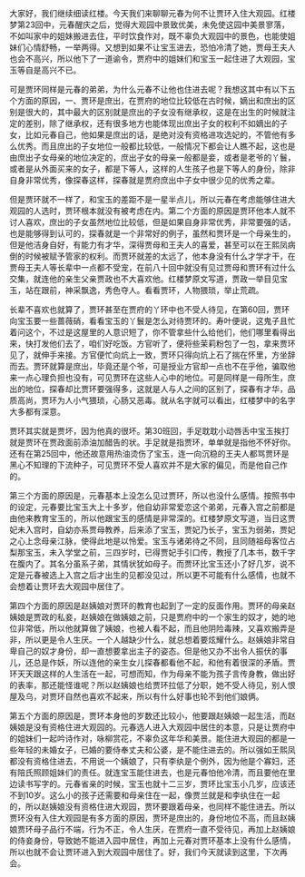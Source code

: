 
大家好，我们继续细读红楼。今天我们来聊聊元春为何不让贾环入住大观园。红楼梦第23回中，元春醒庆之后，觉得大观园中景致优美，未免使这园中美景寥落，不如叫家中的姐妹搬进去住，平时饮食作对，既不辜负大观园中的景色，也能使姐妹们心情舒畅，一举两得。又想到如果不让宝玉进去，恐怕冷清了她，贾母王夫人也会不高兴，所以他下了一道谕令，贾府中的姐妹们和宝玉一起住进了大观园，宝玉等自是高兴不已。

可是贾环同样是元春的弟弟，为什么元春不让他也住进去呢？我想这其中有以下五个方面的原因，一、贾环是庶出，在贾府的地位比较低在古时候，嫡出和庶出的区别是很大的，其中最大的区别就是庶出的子女没有继承权，这是在出生的时候就注定的差别，除了继承权，还有很多地方也能体现出庶出子女的权利不如嫡出的子女，比如元春自己，他如果是庶出的话，是绝对没有资格进攻选妃的，不管他有多么优秀。而且庶出的子女地位一般都比较低，一般情况下都会让人瞧不起，这也是由庶出子女母亲的地位决定的，庶出子女的母亲一般都是妾，或者是老爷的丫鬟，或者是从外面买来的女子，都是下等人，这样的人生孩子也是下等人的身份，除非自身非常优秀，像探春这样，探春就是贾府庶出中子女中很少见的优秀之辈。

但是贾环就不一样了，和宝玉的差距不是一星半点儿，所以元春在考虑能够住进大观园的人选时，贾环根本就没有被考虑在内。第二个方面的原因是贾环他本人就不讨人喜欢，庶出的子女虽然地位比较低，但是如果自身非常优秀，非常要强的话，也是能够得到认可的，探春就是一个非常好的例子，虽然和贾环是一个母亲生的，但是他洁身自好，有能力有才华，深得贾母和王夫人的喜爱，甚至可以在王熙凤病倒的时候被赋予管家的权利。而贾环就差的太远了，他本身没有什么才学才干，在贾母王夫人等长辈中一点都不受宠，在前八十回中就没有见过贾母和贾环有过什么交集，就连他的亲生父亲贾政也不大喜欢他。红楼梦原文写道，贾政一举目见宝玉，站在跟前，神采飘逸，秀色夺人。看看贾环，人物猥琐，举止荒疏。

长辈不喜欢也就算了，贾环甚至在贾府的丫环中也不受人待见，在第60回，贾环向宝玉要一些蔷薇硝，看看宝玉的丫鬟是怎么对待贾环的。寿叶便说，这鬼子且忙着问这个，不过是这屋里的人意识短了，你不管拿些什么给他们，他们哪里看得出来，快打发他们去了，咱们好吃饭。方官听了，便将些茉莉粉包了一包，拿来贾环见了，就伸手来接。方官便忙向炕上一致，贾环只得向炕上石了揣在怀里，方坐辞而去。贾环就算是庶出，毕竟还是个爷，可是授业方官却一点也不在乎他，骗取他来一点心理负担也没有，可见贾环在这些人心中的地位。可是同样是一母所生，庶出的地位，探春却比贾环要强得多，这就是人与人之间的区别了，探春有才华，品质高尚，贾环为人小气猥琐，心肠又恶毒。就从名字就可以看出，红楼梦中的名字大多都有深意。

贾环其实就是贾坏，因为他真的很坏。第30班回，手足耽耽小动唇舌中宝玉挨打就是贾环在贾政面前添油加醋告的状。手足就是指贾环，单单就是指他不怀好你。还有在第25回中，他还故意用热油烫伤了宝玉，连一向沉稳的王夫人都骂贾环是黑心不知理的下流种子，可见贾环不受人喜欢并不是大家的偏见，而是他自己作的。

第三个方面的原因是，元春基本上没怎么见过贾环，所以也没什么感情。按照书中的设定，元春要比宝玉大上十多岁，他自幼非常爱恋这个弟弟，元春入宫之前都是由他来教育宝玉的，所以他跟宝玉的感情是非常深的。红楼梦原文写道，当日这贾妃未入宫时，自幼亦系贾母教养，后来添了宝玉，贾妃乃长子，宝玉为弱弟，贾妃之心上念母亲江脉，使得此地是以怜爱。宝玉与诸弟待之不同，且同随祖母客位占梨那宝玉，未入学堂之前，三四岁时，已得贾妃手引口传，教授了几本书，数千字在腹内了。其名分虽系子弟，其情状犹如母子。而贾环比宝玉还小了好几岁，说不定是元春被选上入宫之后才出生的见都没见过，所以更不可能有什么感情，也就不会想着让贾环去大观园中居住了。

第四个方面的原因是赵姨娘对贾环的教育也起到了一定的反面作用。贾环的母亲赵姨娘是贾政的私妾，赵姨娘在做姨娘之前，只是贾府中的一个家生的奴才，她的地位非常低，所以他就算做了姨娘，也被人看不起，而且他阴险毒辣，又喜欢搬弄是非，所以更是令人生厌。一个人越缺少什么，就总想着要炫耀什么。赵姨娘非常自卑自己的奴才身份，却一直想要拿出主子的姿态。但是他又办不出令人振伏的事儿，还总是作妖，所以连他的亲生女儿探春都看他不起，和他有着很深的矛盾。贾环天天跟这样的人生活在一起，可想而知，作为母亲不能为孩子言传身教，做出好的表率，那还能怪谁呢？所以赵姨娘也给贾环拉低了分职，她不受人待见，别人恨屋及乌，对贾环自然也喜欢不起来，所以有什么好事也轮不到他们娘俩。

第五个方面的原因是，贾环本身他的岁数还比较小，他要跟赵姨娘一起生活，而赵姨娘是没有资格住进大观园的。元春选人进入大观园中居住的本意，只是让贾府中的姐妹们一起吟诗作对，咏柳赏花，不辜负这年华和美景。能住进大观园的都是一些年轻的未婚女子，已婚的要侍奉丈夫和公婆，是不能住进去的。所以强如王熙凤都没有资格住进去，不用说一个姨娘了，只有李纨是个例外，因为他是个寡妇，还有陪氏照顾姐妹们的责任。就连宝玉能住进去，也是元春怕他冷清，而且要他在里边读书写字的。元春省亲的时候，宝玉也就十二三岁，贾环比宝玉小几岁，应该还不到10岁。这么小的孩子还需要和母亲住在一起，像贾兰就是和李纨住在一起的，所以赵姨娘没有资格住进大观园，贾环要跟着母亲，也同样不能住进去。所以贾环没有入住大观园是有多方面的原因，贾环是庶出的，身份地位不高，而且赵姨娘贾环母子品行不端，行为不正，令人生厌，在贾府一直不受待见，再加上赵姨娘的侍妾身份，导致她不能进入园中居住，再加上元春对贾环基本上没有什么感情，所以也就不会让贾环进入到大观园中居住了。好，我们今天就读到这里，下次再会。


